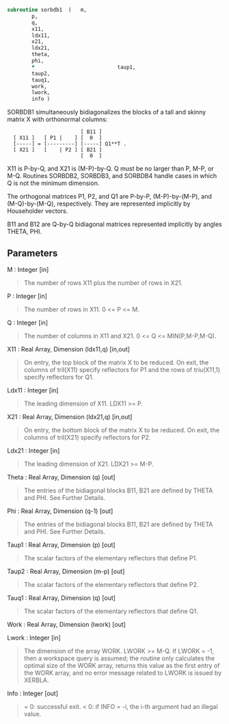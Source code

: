 ```fortran
subroutine sorbdb1	(	m,
		p,
		q,
		x11,
		ldx11,
		x21,
		ldx21,
		theta,
		phi,
		*                           taup1,
		taup2,
		tauq1,
		work,
		lwork,
		info )
```

 SORBDB1 simultaneously bidiagonalizes the blocks of a tall and skinny
 matrix X with orthonormal columns:

                            [ B11 ]
      [ X11 ]   [ P1 |    ] [  0  ]
      [-----] = [---------] [-----] Q1**T .
      [ X21 ]   [    | P2 ] [ B21 ]
                            [  0  ]

 X11 is P-by-Q, and X21 is (M-P)-by-Q. Q must be no larger than P,
 M-P, or M-Q. Routines SORBDB2, SORBDB3, and SORBDB4 handle cases in
 which Q is not the minimum dimension.

 The orthogonal matrices P1, P2, and Q1 are P-by-P, (M-P)-by-(M-P),
 and (M-Q)-by-(M-Q), respectively. They are represented implicitly by
 Householder vectors.

 B11 and B12 are Q-by-Q bidiagonal matrices represented implicitly by
 angles THETA, PHI.


## Parameters
M : Integer [in]
> The number of rows X11 plus the number of rows in X21.

P : Integer [in]
> The number of rows in X11. 0 <= P <= M.

Q : Integer [in]
> The number of columns in X11 and X21. 0 <= Q <=
> MIN(P,M-P,M-Q).

X11 : Real Array, Dimension (ldx11,q) [in,out]
> On entry, the top block of the matrix X to be reduced. On
> exit, the columns of tril(X11) specify reflectors for P1 and
> the rows of triu(X11,1) specify reflectors for Q1.

Ldx11 : Integer [in]
> The leading dimension of X11. LDX11 >= P.

X21 : Real Array, Dimension (ldx21,q) [in,out]
> On entry, the bottom block of the matrix X to be reduced. On
> exit, the columns of tril(X21) specify reflectors for P2.

Ldx21 : Integer [in]
> The leading dimension of X21. LDX21 >= M-P.

Theta : Real Array, Dimension (q) [out]
> The entries of the bidiagonal blocks B11, B21 are defined by
> THETA and PHI. See Further Details.

Phi : Real Array, Dimension (q-1) [out]
> The entries of the bidiagonal blocks B11, B21 are defined by
> THETA and PHI. See Further Details.

Taup1 : Real Array, Dimension (p) [out]
> The scalar factors of the elementary reflectors that define
> P1.

Taup2 : Real Array, Dimension (m-p) [out]
> The scalar factors of the elementary reflectors that define
> P2.

Tauq1 : Real Array, Dimension (q) [out]
> The scalar factors of the elementary reflectors that define
> Q1.

Work : Real Array, Dimension (lwork) [out]

Lwork : Integer [in]
> The dimension of the array WORK. LWORK >= M-Q.
> If LWORK = -1, then a workspace query is assumed; the routine
> only calculates the optimal size of the WORK array, returns
> this value as the first entry of the WORK array, and no error
> message related to LWORK is issued by XERBLA.

Info : Integer [out]
> = 0:  successful exit.
> < 0:  if INFO = -i, the i-th argument had an illegal value.

